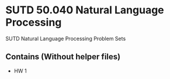 # SUTD 50.040 Natural Language Processing
SUTD Natural Language Processing Problem Sets
## Contains (Without helper files)
* HW 1